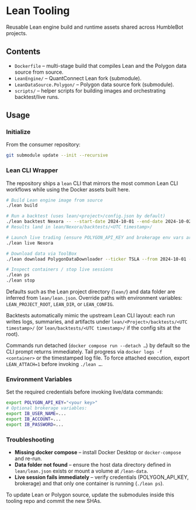 # Lean Tooling

Reusable Lean engine build and runtime assets shared across HumbleBot projects.

## Contents
- `Dockerfile` – multi-stage build that compiles Lean and the Polygon data source from source.
- `LeanEngine/` – QuantConnect Lean fork (submodule).
- `LeanDataSource.Polygon/` – Polygon data source fork (submodule).
- `scripts/` – helper scripts for building images and orchestrating backtest/live runs.

## Usage

### Initialize
From the consumer repository:

```bash
git submodule update --init --recursive
```

### Lean CLI Wrapper

The repository ships a `lean` CLI that mirrors the most common Lean CLI workflows while using the Docker assets built here.

```bash
# Build Lean engine image from source
./lean build

# Run a backtest (uses lean/<project>/config.json by default)
./lean backtest Nexora -- --start-date 2024-10-01 --end-date 2024-10-02
# Results land in lean/Nexora/backtests/<UTC timestamp>/

# Launch live trading (ensure POLYGON_API_KEY and brokerage env vars are set)
./lean live Nexora

# Download data via ToolBox
./lean download PolygonDataDownloader --ticker TSLA --from 2024-10-01 --to 2024-10-02 --resolution Minute

# Inspect containers / stop live sessions
./lean ps
./lean stop
```

Defaults such as the Lean project directory (`lean/`) and data folder are inferred from `lean/lean.json`. Override paths with environment variables: `LEAN_PROJECT_ROOT`, `LEAN_DIR`, or `LEAN_CONFIG`.

Backtests automatically mimic the upstream Lean CLI layout: each run writes logs, summaries, and artifacts under `lean/<Project>/backtests/<UTC timestamp>/` (or `lean/backtests/<UTC timestamp>/` if the config sits at the root).

Commands run detached (`docker compose run --detach …`) by default so the CLI prompt returns immediately. Tail progress via `docker logs -f <container>` or the timestamped log file. To force attached execution, export `LEAN_ATTACH=1` before invoking `./lean …`.

### Environment Variables

Set the required credentials before invoking live/data commands:

```bash
export POLYGON_API_KEY="<your key>"
# Optional brokerage variables:
export IB_USER_NAME=...
export IB_ACCOUNT=...
export IB_PASSWORD=...
```

### Troubleshooting

- **Missing docker compose** – install Docker Desktop or `docker-compose` and re-run.
- **Data folder not found** – ensure the host data directory defined in `lean/lean.json` exists or mount a volume at `/lean-data`.
- **Live session fails immediately** – verify credentials (POLYGON_API_KEY, brokerage) and that only one container is running (`./lean ps`).

To update Lean or Polygon source, update the submodules inside this tooling repo and commit the new SHAs.
